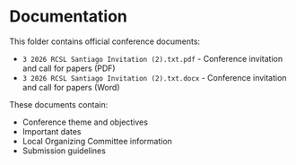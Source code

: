 # Documentation

This folder contains official conference documents:

- `3 2026 RCSL Santiago Invitation (2).txt.pdf` - Conference invitation and call for papers (PDF)
- `3 2026 RCSL Santiago Invitation (2).txt.docx` - Conference invitation and call for papers (Word)

These documents contain:
- Conference theme and objectives
- Important dates
- Local Organizing Committee information
- Submission guidelines
